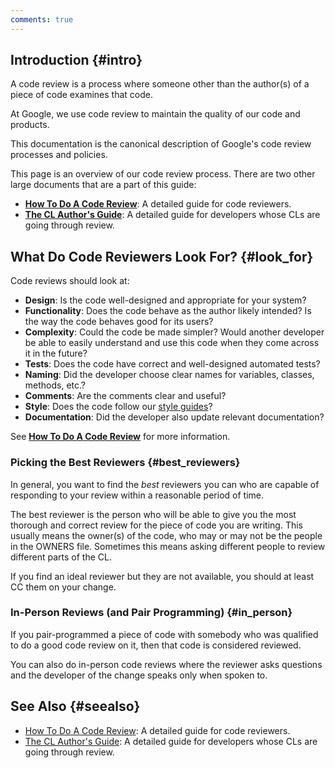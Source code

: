 ```yaml
---
comments: true
---
```



## Introduction {#intro}

A code review is a process where someone other than the author(s) of a piece of
code examines that code.

At Google, we use code review to maintain the quality of our code and products.

This documentation is the canonical description of Google's code review
processes and policies.

This page is an overview of our code review process. There are two other large
documents that are a part of this guide:

- **[How To Do A Code Review](reviewer/index.md)**: A detailed guide for code
    reviewers.
- **[The CL Author's Guide](developer/index.md)**: A detailed guide for
    developers whose CLs are going through review.

## What Do Code Reviewers Look For? {#look_for}

Code reviews should look at:

- **Design**: Is the code well-designed and appropriate for your system?
- **Functionality**: Does the code behave as the author likely intended? Is
    the way the code behaves good for its users?
- **Complexity**: Could the code be made simpler? Would another developer be
    able to easily understand and use this code when they come across it in the
    future?
- **Tests**: Does the code have correct and well-designed automated tests?
- **Naming**: Did the developer choose clear names for variables, classes,
    methods, etc.?
- **Comments**: Are the comments clear and useful?
- **Style**: Does the code follow our
    [style guides](http://google.github.io/styleguide/)?
- **Documentation**: Did the developer also update relevant documentation?

See **[How To Do A Code Review](reviewer/index.md)** for more information.

### Picking the Best Reviewers {#best_reviewers}

In general, you want to find the *best* reviewers you can who are capable of
responding to your review within a reasonable period of time.

The best reviewer is the person who will be able to give you the most thorough
and correct review for the piece of code you are writing. This usually means the
owner(s) of the code, who may or may not be the people in the OWNERS file.
Sometimes this means asking different people to review different parts of the
CL.

If you find an ideal reviewer but they are not available, you should at least CC
them on your change.

### In-Person Reviews (and Pair Programming) {#in_person}

If you pair-programmed a piece of code with somebody who was qualified to do a
good code review on it, then that code is considered reviewed.

You can also do in-person code reviews where the reviewer asks questions and the
developer of the change speaks only when spoken to.

## See Also {#seealso}

- [How To Do A Code Review](reviewer/index.md): A detailed guide for code
    reviewers.
- [The CL Author's Guide](developer/index.md): A detailed guide for developers
    whose CLs are going through review.
